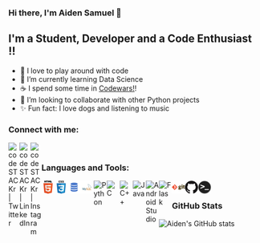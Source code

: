 ### Hi there, I'm Aiden Samuel 🌴

<!-- [![Website](https://img.shields.io/website?label=codeSTACKr.com&style=for-the-badge&url=https%3A%2F%2Fcodestackr.com)](https://codestackr.com) -->
<!-- [![Twitter Follow](https://img.shields.io/twitter/follow/codeSTACKr?color=1DA1F2&logo=twitter&style=for-the-badge)](https://twitter.com/intent/follow?original_referer=https%3A%2F%2Fgithub.com%2FcodeSTACKr&screen_name=codeSTACKr) -->

## I'm a  Student, Developer and a Code Enthusiast !!

- 👻 I love to play around with code
- 🌱 I’m currently learning Data Science
- ☕ I spend some time in [Codewars!][codewars]!
- 👯 I’m looking to collaborate with other Python projects
- ✨ Fun fact: I love dogs and listening to music

### Connect with me:

<!-- [<img align="left" alt="codeSTACKr.com" width="22px" src="https://raw.githubusercontent.com/iconic/open-iconic/master/svg/globe.svg" />][website] -->
[<img align="left" alt="codeSTACKr | Twitter" width="22px" src="https://cdn.jsdelivr.net/npm/simple-icons@v3/icons/twitter.svg" />][twitter]
[<img align="left" alt="codeSTACKr | LinkedIn" width="22px" src="https://cdn.jsdelivr.net/npm/simple-icons@v3/icons/linkedin.svg" />][linkedin]
[<img align="left" alt="codeSTACKr | Instagram" width="22px" src="https://cdn.jsdelivr.net/npm/simple-icons@v3/icons/instagram.svg" />][instagram]

<br />

### Languages and Tools:

<img align="left" alt="HTML5" width="26px" src="https://raw.githubusercontent.com/github/explore/80688e429a7d4ef2fca1e82350fe8e3517d3494d/topics/html/html.png" />
<img align="left" alt="CSS3" width="26px" src="https://raw.githubusercontent.com/github/explore/80688e429a7d4ef2fca1e82350fe8e3517d3494d/topics/css/css.png" />
<img align="left" alt="SQL" width="26px" src="https://raw.githubusercontent.com/github/explore/80688e429a7d4ef2fca1e82350fe8e3517d3494d/topics/sql/sql.png" />
<img align="left" alt="MySQL" width="26px" src="https://raw.githubusercontent.com/github/explore/80688e429a7d4ef2fca1e82350fe8e3517d3494d/topics/mysql/mysql.png" />
<img align="left" alt="Python" width="26px" src="https://external-content.duckduckgo.com/iu/?u=https%3A%2F%2Ftse3.mm.bing.net%2Fth%3Fid%3DOIP.xycsHjySzYqzXWi2dZNUGgHaHa%26pid%3DApi&f=1" />
<img align="left" alt="C" width="26px" src="https://external-content.duckduckgo.com/iu/?u=https%3A%2F%2Ftse2.mm.bing.net%2Fth%3Fid%3DOIP.5fFJnc5j2RZTNAHekxL2rAHaHa%26pid%3DApi&f=1" />
<img align="left" alt="C++" width="26px" src="https://external-content.duckduckgo.com/iu/?u=https%3A%2F%2Ftse3.mm.bing.net%2Fth%3Fid%3DOIP.UW81j8dWrpuOPbOalZaMkgHaHa%26pid%3DApi&f=1" />
<img align="left" alt="Java" width="26px" src="https://external-content.duckduckgo.com/iu/?u=https%3A%2F%2Ftse3.mm.bing.net%2Fth%3Fid%3DOIP.Su4qgmezwA4ieQxPEZYbFgHaHa%26pid%3DApi&f=1" />
<img align="left" alt="Android Studio" width="26px" src="https://external-content.duckduckgo.com/iu/?u=https%3A%2F%2Ftse2.mm.bing.net%2Fth%3Fid%3DOIP.ng3VSQQOqW_gUd4dkTT1mgHaHa%26pid%3DApi&f=1" />
<img align="left" alt="Flask" width="26px" src="https://external-content.duckduckgo.com/iu/?u=https%3A%2F%2Ftse3.mm.bing.net%2Fth%3Fid%3DOIP.tZKxFU0lwHLBBNMxk53WfAHaJh%26pid%3DApi&f=1" />
<img align="left" alt="Git" width="26px" src="https://raw.githubusercontent.com/github/explore/80688e429a7d4ef2fca1e82350fe8e3517d3494d/topics/git/git.png" />
<img align="left" alt="GitHub" width="26px" src="https://raw.githubusercontent.com/github/explore/78df643247d429f6cc873026c0622819ad797942/topics/github/github.png" />
<img align="left" alt="Terminal" width="26px" src="https://raw.githubusercontent.com/github/explore/80688e429a7d4ef2fca1e82350fe8e3517d3494d/topics/terminal/terminal.png" />

<br />



### GitHub Stats
![Aiden's GitHub stats](https://github-readme-stats.vercel.app/api?username=aiden506&show_icons=true&theme=gruvbox_light)
<!-- [![Aiden's GitHub stats](https://github-readme-stats.vercel.app/api?username=aiden506)](https://github.com/aiden506/github-readme-stats) -->

<!--   <img align="left" alt="aiden506's GitHub Stats" src="https://github-readme-stats.aiden506.vercel.app/api?username=aiden506&show_icons=true&hide_border=true&theme=gruvbox_light" /> -->



<!-- [website]: https://codeSTACKr.com -->
[codewars]: https://www.codewars.com/users/Aidensamuel
[twitter]: https://twitter.com/Aidensamuel506
[instagram]: https://instagram.com/aiden_samuel
[linkedin]: https://linkedin.com/in/aidensamuel/
